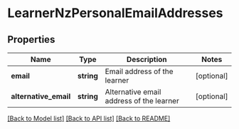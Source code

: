 # LearnerNzPersonalEmailAddresses

## Properties
Name | Type | Description | Notes
------------ | ------------- | ------------- | -------------
**email** | **string** | Email address of the learner | [optional] 
**alternative_email** | **string** | Alternative email address of the learner | [optional] 

[[Back to Model list]](../../README.md#documentation-for-models) [[Back to API list]](../../README.md#documentation-for-api-endpoints) [[Back to README]](../../README.md)

